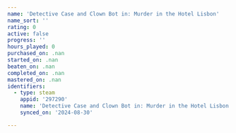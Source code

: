```yaml
---
name: 'Detective Case and Clown Bot in: Murder in the Hotel Lisbon'
name_sort: ''
rating: 0
active: false
progress: ''
hours_played: 0
purchased_on: .nan
started_on: .nan
beaten_on: .nan
completed_on: .nan
mastered_on: .nan
identifiers:
  - type: steam
    appid: '297290'
    name: 'Detective Case and Clown Bot in: Murder in the Hotel Lisbon'
    synced_on: '2024-08-30'

---
```

